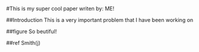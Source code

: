 #This is my super cool paper
writen by: ME!

##Introduction
This is a very important problem that I have been working on

##figure
So beutiful!

##ref
Smith(j)
